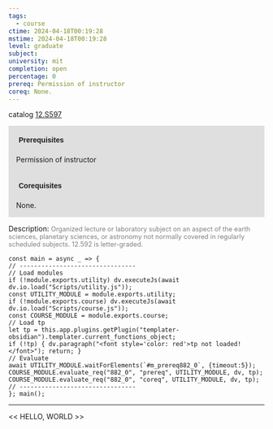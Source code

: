```yaml
---
tags:
  - course
ctime: 2024-04-18T00:19:28
mstime: 2024-04-18T00:19:28
level: graduate
subject: 
university: mit
completion: open
percentage: 0
prereq: Permission of instructor
coreq: None.
---
```


catalog [12.S597](http://student.mit.edu/catalog/m12c.html#12.S597)

<span style="display: block; padding: 15px; background-color: rgb(100, 100, 100, 0.2);"><font id="m_prereq882_0" style="display: block; font-family: Arial, sans-serif; font-weight: bold; padding: 5px">Prerequisites</font><br><span id="prereq882_0">Permission of instructor</span></span>
<span style="display: block; padding: 15px; background-color: rgb(100, 100, 100, 0.2);"><font id="m_coreq882_0" style="display: block; font-family: Arial, sans-serif; font-weight: bold; padding: 5px">Corequisites</font><br><span id="coreq882_0">None.</span></span>

<font style="">Description:</font>
<font style="color: grey; font-size: 0.8rem;">Organized lecture or laboratory subject on an aspect of the earth sciences, planetary sciences, or astronomy not normally covered in regularly scheduled subjects. 12.592 is letter-graded.</font>

```dataviewjs
const main = async _ => {
// --------------------------------
// Load modules
if (!module.exports.utility) dv.executeJs(await dv.io.load("Scripts/utility.js"));
const UTILITY_MODULE = module.exports.utility;
if (!module.exports.course) dv.executeJs(await dv.io.load("Scripts/course.js"));
const COURSE_MODULE = module.exports.course;
// Load tp
let tp = this.app.plugins.getPlugin("templater-obsidian").templater.current_functions_object;
if (!tp) { dv.paragraph("<font style='color: red'>tp not loaded!</font>"); return; }
// Evaluate
await UTILITY_MODULE.waitForElements(`#m_prereq882_0`, {timeout:5});
COURSE_MODULE.evaluate_req("882_0", "prereq", UTILITY_MODULE, dv, tp);
COURSE_MODULE.evaluate_req("882_0", "coreq", UTILITY_MODULE, dv, tp);
// --------------------------------
}; main();
```

---

<< HELLO, WORLD >>
